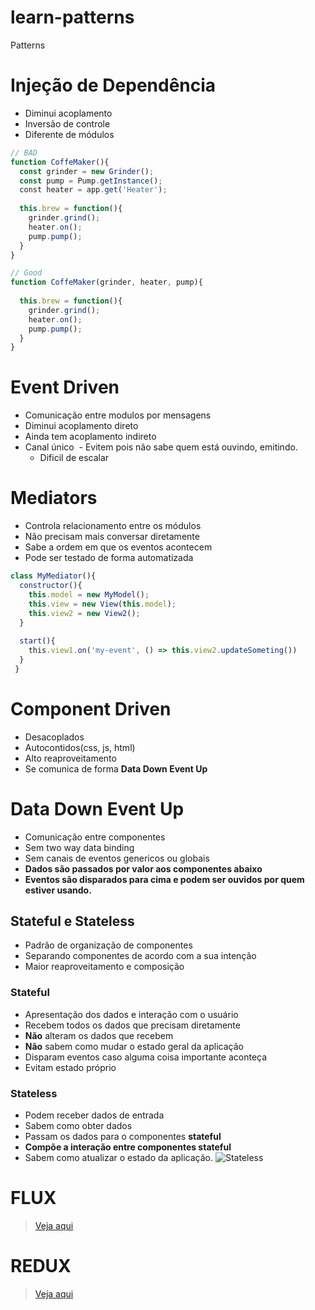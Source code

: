 # learn-patterns
Patterns

# Injeção de Dependência
- Diminui acoplamento
- Inversão de controle
- Diferente de módulos
```javascript
// BAD
function CoffeMaker(){
  const grinder = new Grinder();
  const pump = Pump.getInstance();
  const heater = app.get('Heater');
  
  this.brew = function(){
    grinder.grind();
    heater.on();
    pump.pump();
  }
}

// Good
function CoffeMaker(grinder, heater, pump){
  
  this.brew = function(){
    grinder.grind();
    heater.on();
    pump.pump();
  }
}
```

# Event Driven
- Comunicação entre modulos por mensagens
- Diminui acoplamento direto
- Ainda tem acoplamento indireto
- Canal único
  - Evitem pois não sabe quem está ouvindo, emitindo.
  - Dificil de escalar

# Mediators
- Controla relacionamento entre os módulos
- Não precisam mais conversar diretamente
- Sabe a ordem em que os eventos acontecem
- Pode ser testado de forma automatizada
```javascript
class MyMediator(){
  constructor(){
    this.model = new MyModel();
    this.view = new View(this.model);
    this.view2 = new View2();
  }
  
  start(){
    this.view1.on('my-event', () => this.view2.updateSometing())
  }
 }
```

# Component Driven
- Desacoplados
- Autocontidos(css, js, html)
- Alto reaproveitamento
- Se comunica de forma **Data Down Event Up**


# Data Down Event Up
-  Comunicação entre componentes
- Sem two way data binding
- Sem canais de eventos genericos ou globais
- **Dados são passados por valor aos componentes abaixo**
- **Eventos são disparados para cima e podem ser ouvidos por quem estiver usando.**

## Stateful e Stateless
- Padrão de organização de componentes
- Separando componentes de acordo com  a sua intenção
- Maior reaproveitamento e composição

### Stateful
- Apresentação dos dados e interação com o usuário
- Recebem todos os dados que precisam diretamente
- **Não** alteram os dados que recebem
- **Não** sabem como mudar o estado geral da aplicação
- Disparam eventos caso alguma coisa importante aconteça
- Evitam estado próprio

### Stateless
- Podem receber dados de entrada
- Sabem como obter dados
- Passam os dados para o componentes **stateful**
- **Compõe a interação entre componentes stateful**
- Sabem como atualizar o estado da aplicação.
![Stateless](https://i.imgur.com/sQtzmVP.png)

# FLUX
> [Veja aqui](https://github.com/luketevl/architecture-flux "Repositório")
# REDUX
> [Veja aqui](https://github.com/luketevl/architecture-redux "Repositório")
